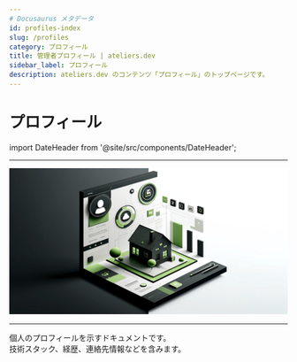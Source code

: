 ```yaml
---
# Docusaurus メタデータ
id: profiles-index
slug: /profiles
category: プロフィール
title: 管理者プロフィール | ateliers.dev
sidebar_label: プロフィール
description: ateliers.dev のコンテンツ「プロフィール」のトップページです。
---
```


# プロフィール

import DateHeader from '@site/src/components/DateHeader';

<DateHeader
    created="2024/04/21"
    updated="2024/04/24"/>

---

![img](../../static/img/jpg/ateliers-dev-profiles.jpg)

---

個人のプロフィールを示すドキュメントです。  
技術スタック、経歴、連絡先情報などを含みます。
